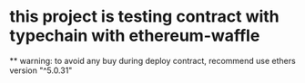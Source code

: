# this project is testing contract with typechain with ethereum-waffle

** warning: to avoid any buy during deploy contract, recommend use ethers version "^5.0.31"